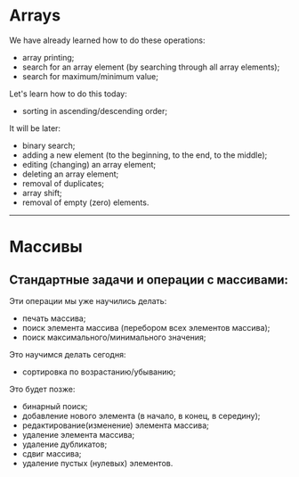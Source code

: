 # Arrays

We have already learned how to do these operations:
- array printing;
- search for an array element (by searching through all array elements);
- search for maximum/minimum value;

Let's learn how to do this today:
- sorting in ascending/descending order;

It will be later:
- binary search;
- adding a new element (to the beginning, to the end, to the middle);
- editing (changing) an array element;
- deleting an array element;
- removal of duplicates;
- array shift;
- removal of empty (zero) elements.

__________________________________________________

# Массивы

## Стандартные задачи и операции с массивами:

Эти операции мы уже научились делать:
- печать массива; 
- поиск элемента массива (перебором всех элементов массива);
- поиск максимального/минимального значения;

Это научимся делать сегодня:
- сортировка по возрастанию/убыванию;
 
Это будет позже:
  - бинарный поиск;
  - добавление нового элемента (в начало, в конец, в середину);
  - редактирование(изменение) элемента массива;
  - удаление элемента массива;
  - удаление дубликатов;
  - сдвиг массива;
  - удаление пустых (нулевых) элементов.
